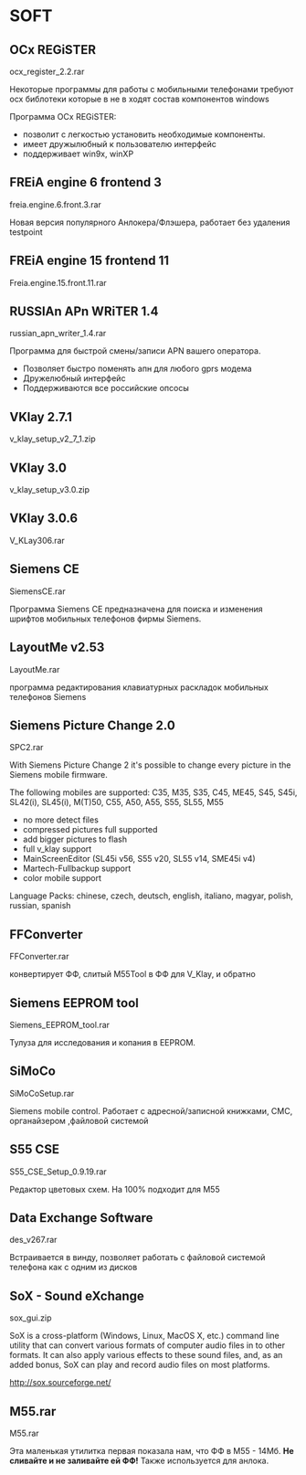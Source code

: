 # SOFT

## OCx REGiSTER

ocx_register_2.2.rar

Некоторые программы для работы с мобильными телефонами требуют ocx библотеки которые в не в ходят состав компонентов windows

Программа OCx REGiSTER:

- позволит с легкостью установить необходимые компоненты.
- имеет дружылюбный к пользователю интерфейс
- поддерживает win9x, winXP

## FREiA engine 6 frontend 3

freia.engine.6.front.3.rar

Новая версия популярного Анлокера/Флэшера, работает без удаления testpoint

## FREiA engine 15 frontend 11

Freia.engine.15.front.11.rar

## RUSSIAn APn WRiTER 1.4

russian_apn_writer_1.4.rar

Программа для быстрой смены/записи APN вашего оператора.

- Позволяет быстро поменять апн для любого gprs модема
- Дружелюбный интерфейс
- Поддерживаются все российские опсосы


## VKlay 2.7.1

v_klay_setup_v2_7_1.zip

## VKlay 3.0

v_klay_setup_v3.0.zip

## VKlay 3.0.6

V_KLay306.rar

## Siemens CE

SiemensCE.rar

Программа Siemens CE предназначена для поиска и изменения
шрифтов мобильных телефонов фирмы Siemens.

## LayoutMe v2.53

LayoutMe.rar

программа редактирования клавиатурных раскладок мобильных телефонов Siemens

## Siemens Picture Change 2.0

SPC2.rar

With Siemens Picture Change 2 it's possible to change every
picture in the Siemens mobile firmware.

The following mobiles are supported:
C35, M35, S35, C45, ME45, S45, S45i, SL42(i), SL45(i),
M(T)50, C55, A50, A55, S55, SL55, M55

- no more detect files
- compressed pictures full supported
- add bigger pictures to flash
- full v_klay support
- MainScreenEditor (SL45i v56, S55 v20, SL55 v14, SME45i v4)
- Martech-Fullbackup support
- color mobile support

Language Packs:
chinese, czech, deutsch, english, italiano, magyar,
polish, russian, spanish

## FFConverter

FFConverter.rar

конвертирует ФФ, слитый M55Tool в ФФ для V_Klay, и обратно

## Siemens EEPROM tool

Siemens_EEPROM_tool.rar

Тулуза для исследования и копания в EEPROM.

## SiMoCo

SiMoCoSetup.rar

Siemens mobile control. Работает с адресной/записной книжками, СМС, органайзером ,файловой системой

## S55 CSE

S55_CSE_Setup_0.9.19.rar

Редактор цветовых схем. На 100% подходит для M55

## Data Exchange Software

des_v267.rar

Встраивается в винду, позволяет работать с файловой системой телефона как с одним из дисков

## SoX - Sound eXchange

sox_gui.zip

SoX is a cross-platform (Windows, Linux, MacOS X, etc.) command line utility that can convert various formats of computer audio files in to other formats. It can also apply various effects to these sound files, and, as an added bonus, SoX can play and record audio files on most platforms.

<http://sox.sourceforge.net/>

## M55.rar

M55.rar

Эта маленькая утилитка первая показала нам, что ФФ в М55 - 14Мб.
**Не сливайте и не заливайте ей ФФ!** Также используется для анлока.
